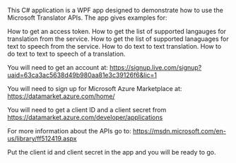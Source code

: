 This C# application is a WPF app designed to demonstrate how to use the Microsoft Translator APIs. The app gives examples for:

How to get an access token.
How to get the list of supported langauges for translation from the service.
How to get the list of supported lanaguages for text to speech from the service.
How to do text to text translation.
How to do text to text to speech of a translation.

You will need to get an account at: https://signup.live.com/signup?uaid=63ca3ac5638d49b980aa81e3c39126f6&lic=1

You will need to sign up for Microsoft Azure Marketplace at: https://datamarket.azure.com/home/

You will need to get a client ID and a client secret from https://datamarket.azure.com/developer/applications 

For more information about the APIs go to: https://msdn.microsoft.com/en-us/library/ff512419.aspx

Put the client id and client secret in the app and you will be ready to go.
